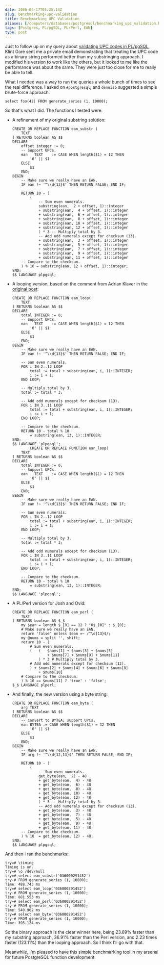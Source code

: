 ```yaml
--- 
date: 2006-05-17T05:25:14Z
slug: benchmarking-upc-validation
title: Benchmarking UPC Validation
aliases: [/computers/databases/postgresql/benchmarking_upc_validation.html]
tags: [Postgres, PL/pgSQL, PL/Perl, EAN]
type: post
---
```


Just to follow up on my query about [validating UPC codes in PL/pgSQL], Klint
Gore sent me a private email demonstrating that treating the UPC code as a
binary string performed better than my substringing approach. I modified his
version to work like the others, but it looked to me like the performance was
about the same. They were just too close for me to really be able to tell.

What I needed was a way to run the queries a whole bunch of times to see the
real difference. I asked on `#postgresql`, and `dennisb` suggested a simple
brute-force approach:

    select foo(42) FROM generate_series (1, 10000);

So that's what I did. The functions I tested were:

-   A refinement of my original substring solution:

    ``` postgres
    CREATE OR REPLACE FUNCTION ean_substr (
        TEXT
    ) RETURNS boolean AS $$
    DECLARE
        offset integer := 0;
        -- Support UPCs.
        ean   TEXT    := CASE WHEN length($1) = 12 THEN
            '0' || $1
        ELSE
            $1
        END;
    BEGIN
        -- Make sure we really have an EAN.
        IF ean !~ '^\\d{13}$' THEN RETURN FALSE; END IF;

        RETURN 10 - (
            (
                -- Sum even numerals.
                substring(ean,  2 + offset, 1)::integer
                + substring(ean,  4 + offset, 1)::integer
                + substring(ean,  6 + offset, 1)::integer
                + substring(ean,  8 + offset, 1)::integer
                + substring(ean, 10 + offset, 1)::integer
                + substring(ean, 12 + offset, 1)::integer
                ) * 3 -- Multiply total by 3.
                -- Add odd numerals except for checksum (13).
                + substring(ean,  3 + offset, 1)::integer
                + substring(ean,  5 + offset, 1)::integer
                + substring(ean,  7 + offset, 1)::integer
                + substring(ean,  9 + offset, 1)::integer
                + substring(ean, 11 + offset, 1)::integer
        -- Compare to the checksum.
        ) % 10 = substring(ean, 12 + offset, 1)::integer;
    END;
    $$ LANGUAGE plpgsql;
    ```

-   A looping version, based on the comment from Adrian Klaver in the [original
    post][validating UPC codes in PL/pgSQL]:

    ``` postgres
    CREATE OR REPLACE FUNCTION ean_loop(
        TEXT
    ) RETURNS boolean AS $$
    DECLARE
        total INTEGER := 0;
        -- Support UPCs.
        ean   TEXT    := CASE WHEN length($1) = 12 THEN
            '0' || $1
        ELSE
            $1
        END;
    BEGIN
        -- Make sure we really have an EAN.
        IF ean !~ '^\\d{13}$' THEN RETURN FALSE; END IF;

        -- Sum even numerals.
        FOR i IN 2..12 LOOP
            total := total + substring(ean, i, 1)::INTEGER;
            i := i + 1;
        END LOOP;

        -- Multiply total by 3.
        total := total * 3;

        -- Add odd numerals except for checksum (13).
        FOR i IN 3..11 LOOP
            total := total + substring(ean, i, 1)::INTEGER;
            i := i + 1;
        END LOOP;

        -- Compare to the checksum.
        RETURN 10 - total % 10
            = substring(ean, 13, 1)::INTEGER;
    END;
    $$ LANGUAGE 'plpgsql';
            CREATE OR REPLACE FUNCTION ean_loop(
        TEXT
    ) RETURNS boolean AS $$
    DECLARE
        total INTEGER := 0;
        -- Support UPCs.
        ean   TEXT    := CASE WHEN length($1) = 12 THEN
            '0' || $1
        ELSE
            $1
        END;
    BEGIN
        -- Make sure we really have an EAN.
        IF ean !~ '^\\d{13}$' THEN RETURN FALSE; END IF;

        -- Sum even numerals.
        FOR i IN 2..12 LOOP
            total := total + substring(ean, i, 1)::INTEGER;
            i := i + 1;
        END LOOP;

        -- Multiply total by 3.
        total := total * 3;

        -- Add odd numerals except for checksum (13).
        FOR i IN 3..11 LOOP
            total := total + substring(ean, i, 1)::INTEGER;
            i := i + 1;
        END LOOP;

        -- Compare to the checksum.
        RETURN 10 - total % 10
            = substring(ean, 13, 1)::INTEGER;
    END;
    $$ LANGUAGE 'plpgsql';
    ```

-   A PL/Perl version for Josh and Ovid:

    ``` postgres
    CREATE OR REPLACE FUNCTION ean_perl (
        TEXT
    ) RETURNS boolean AS $_$
        my $ean = length $_[0] == 12 ? "0$_[0]" : $_[0];
        # Make sure we really have an EAN.
        return 'false' unless $ean =~ /^\d{13}$/;
        my @nums = split '', shift;
        return 10 - (
            # Sum even numerals.
            (   (   $nums[1] + $nums[3] + $nums[5]
                    + $nums[7] + $nums[9] + $nums[11]
                ) * 3 # Multiply total by 3.
            # Add odd numerals except for checksum (12).
            ) + $nums[2] + $nums[4] + $nums[6] + $nums[8]
                + $nums[10]
        # Compare to the checksum.
        ) % 10 == $nums[11] ? 'true' : 'false';
    $_$ LANGUAGE plperl;
    ```

-   And finally, the new version using a byte string:

    ``` postgres
    CREATE OR REPLACE FUNCTION ean_byte (
        arg TEXT
    ) RETURNS boolean AS $$
    DECLARE
        -- Convert to BYTEA; support UPCs.
        ean BYTEA := CASE WHEN length($1) = 12 THEN
            '0' || $1
        ELSE
            $1
        END;
    BEGIN
        -- Make sure we really have an EAN.
        IF arg !~ '^\\d{12,13}$' THEN RETURN FALSE; END IF;

        RETURN 10 - (
            (
                -- Sum even numerals.
                get_byte(ean,  2) - 48
                + get_byte(ean,  4) - 48
                + get_byte(ean,  6) - 48
                + get_byte(ean,  8) - 48
                + get_byte(ean, 10) - 48
                + get_byte(ean, 12) - 48
                ) * 3 -- Multiply total by 3.
                -- Add odd numerals except for checksum (13).
                + get_byte(ean,  3) - 48
                + get_byte(ean,  7) - 48
                + get_byte(ean,  5) - 48
                + get_byte(ean,  9) - 48
                + get_byte(ean, 11) - 48
        -- Compare to the checksum.
        ) % 10  = get_byte(ean, 12) - 48;
    END;
    $$ LANGUAGE plpgsql;
    ```

And then I ran the benchmarks:

    try=# \timing
    Timing is on.
    try=# \o /dev/null
    try=# select ean_substr('036000291452')
    try-# FROM generate_series (1, 10000);
    Time: 488.743 ms
    try=# select ean_loop('036000291452')
    try-# FROM generate_series (1, 10000);
    Time: 881.553 ms
    try=# select ean_perl('036000291452')
    try-# FROM generate_series (1, 10000);
    Time: 540.962 ms
    try=# select ean_byte('036000291452')
    try-# FROM generate_series (1, 10000);
    Time: 395.124 ms

So the binary approach is the clear winner here, being 23.69% faster than my
substring approach, 36.91% faster than the Perl version, and 2.23 times faster
(123.11%) than the looping approach. So I think I'll go with that.

Meanwhile, I'm pleased to have this simple benchmarking tool in my arsenal for
future PostgreSQL function development.

  [validating UPC codes in PL/pgSQL]: /computers/databases/postgresql/plpgsql_upc_validation.html
    "Validating UPCs with PL/pgSQL"
